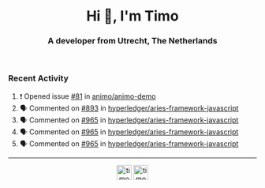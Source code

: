 <h1 align="center">Hi 👋, I'm Timo</h1>
<h3 align="center">A developer from Utrecht, The Netherlands</h3>
<br/>
<!-- https://github.com/rahuldkjain/github-profile-readme-generator --!>

<!--  <p align="left"><img src="https://github-readme-stats.vercel.app/api?username=timoglastra&show_icons=true&count_private=true&" alt="timoglastra" /></p> --!>

<!--
Github language stats
<p align="left"><img src="https://github-readme-stats.vercel.app/api/top-langs/?username=timoglastra&layout=compact" alt="timoglastra" /><p>
-->

<!-- Codestats language stats -->
<!-- <p align="left"><img src="https://codestats-readme.vercel.app/api/top-langs/?username=timoglastra&layout=compact&language_count=12" alt="timoglastra" /><p>    --!>
  
<h3>Recent Activity</h3>

<!--START_SECTION:activity-->
1. ❗️ Opened issue [#81](https://github.com/animo/animo-demo/issues/81) in [animo/animo-demo](https://github.com/animo/animo-demo)
2. 🗣 Commented on [#893](https://github.com/hyperledger/aries-framework-javascript/issues/893) in [hyperledger/aries-framework-javascript](https://github.com/hyperledger/aries-framework-javascript)
3. 🗣 Commented on [#965](https://github.com/hyperledger/aries-framework-javascript/issues/965) in [hyperledger/aries-framework-javascript](https://github.com/hyperledger/aries-framework-javascript)
4. 🗣 Commented on [#965](https://github.com/hyperledger/aries-framework-javascript/issues/965) in [hyperledger/aries-framework-javascript](https://github.com/hyperledger/aries-framework-javascript)
5. 🗣 Commented on [#965](https://github.com/hyperledger/aries-framework-javascript/issues/965) in [hyperledger/aries-framework-javascript](https://github.com/hyperledger/aries-framework-javascript)
<!--END_SECTION:activity-->

---

<p align="center">
<a href="https://twitter.com/timoglastra" target="blank"><img align="center" src="https://cdn.jsdelivr.net/npm/simple-icons@3.0.1/icons/twitter.svg" alt="timoglastra" height="30" width="30" /></a>
<a href="https://linkedin.com/in/timoglastra" target="blank"><img align="center" src="https://cdn.jsdelivr.net/npm/simple-icons@3.0.1/icons/linkedin.svg" alt="timoglastra" height="30" width="30" /></a>
</p>



